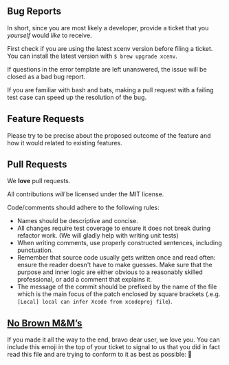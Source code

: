 ## Bug Reports

In short, since you are most likely a developer, provide a ticket that you _yourself_ would _like_ to receive.

First check if you are using the latest xcenv version before filing a ticket.
You can install the latest version with `$ brew upgrade xcenv`.

If questions in the error template are left unanswered, the issue will be closed
as a bad bug report.

If you are familiar with bash and bats, making a pull request with a failing test case
can speed up the resolution of the bug.

## Feature Requests

Please try to be precise about the proposed outcome of the feature and how it
would related to existing features.

## Pull Requests

We **love** pull requests. 

All contributions _will_ be licensed under the MIT license.

Code/comments should adhere to the following rules:

* Names should be descriptive and concise.
* All changes require test coverage to ensure it does not break during refactor
  work. (We will gladly help with writing unit tests)
* When writing comments, use properly constructed sentences, including
  punctuation.
* Remember that source code usually gets written once and read often: ensure
  the reader doesn't have to make guesses. Make sure that the purpose and inner
  logic are either obvious to a reasonably skilled professional, or add a
  comment that explains it.
* The message of the commit should be prefixed by the name of the file which is
  the main focus of the patch enclosed by square brackets (.e.g. `[Local]
  local can infer Xcode from xcodeproj file`).

## [No Brown M&M’s](http://en.wikipedia.org/wiki/Van_Halen#Contract_riders)

If you made it all the way to the end, bravo dear user, we love you. You can include
this emoji in the top of your ticket to signal to us that you did in fact read this
file and are trying to conform to it as best as possible: 🍏